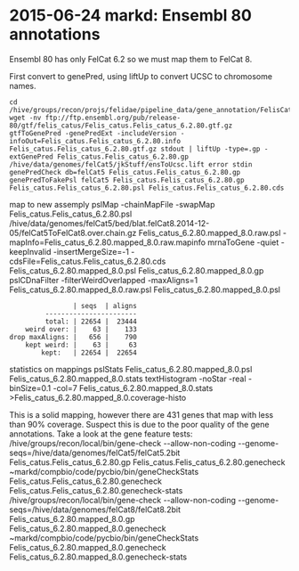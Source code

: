 # 2015-06-24 markd: Ensembl 80 annotations

Ensembl 80 has only FelCat 6.2 so we must map them to FelCat 8.

First convert to genePred, using liftUp to convert UCSC to chromosome names.

````
cd /hive/groups/recon/projs/felidae/pipeline_data/gene_annotation/FelisCatus/8.0/ensembl80
wget -nv ftp://ftp.ensembl.org/pub/release-80/gtf/felis_catus/Felis_catus.Felis_catus_6.2.80.gtf.gz
gtfToGenePred -genePredExt -includeVersion -infoOut=Felis_catus.Felis_catus_6.2.80.info Felis_catus.Felis_catus_6.2.80.gtf.gz stdout | liftUp -type=.gp -extGenePred Felis_catus.Felis_catus_6.2.80.gp /hive/data/genomes/felCat5/jkStuff/ensToUcsc.lift error stdin
genePredCheck db=felCat5 Felis_catus.Felis_catus_6.2.80.gp 
genePredToFakePsl felCat5 Felis_catus.Felis_catus_6.2.80.gp Felis_catus.Felis_catus_6.2.80.psl Felis_catus.Felis_catus_6.2.80.cds
````


map to new assemply
    pslMap -chainMapFile -swapMap  Felis_catus.Felis_catus_6.2.80.psl /hive/data/genomes/felCat5/bed/blat.felCat8.2014-12-05/felCat5ToFelCat8.over.chain.gz Felis_catus_6.2.80.mapped_8.0.raw.psl -mapInfo=Felis_catus_6.2.80.mapped_8.0.raw.mapinfo
    mrnaToGene -quiet -keepInvalid -insertMergeSize=-1 -cdsFile=Felis_catus.Felis_catus_6.2.80.cds Felis_catus_6.2.80.mapped_8.0.psl Felis_catus_6.2.80.mapped_8.0.gp
    pslCDnaFilter  -filterWeirdOverlapped -maxAligns=1 Felis_catus_6.2.80.mapped_8.0.raw.psl  Felis_catus_6.2.80.mapped_8.0.psl

                    | seqs	| aligns
             -----------------------
             total:	| 22654	|  23444
        weird over:	|    63	|    133
    drop maxAligns:	|   656	|    790
        kept weird:	|    63	|     63
            kept:	| 22654	|  22654

statistics on mappings
    pslStats Felis_catus_6.2.80.mapped_8.0.psl  Felis_catus_6.2.80.mapped_8.0.stats
    textHistogram -noStar -real -binSize=0.1 -col=7 Felis_catus_6.2.80.mapped_8.0.stats >Felis_catus_6.2.80.mapped_8.0.coverage-histo

This is a solid mapping, however there are 431 genes that map with less than
90% coverage.  Suspect this is due to the poor quality of the gene
annotations.  Take a look at the gene feature tests:
    /hive/groups/recon/local/bin/gene-check --allow-non-coding --genome-seqs=/hive/data/genomes/felCat5/felCat5.2bit Felis_catus.Felis_catus_6.2.80.gp Felis_catus.Felis_catus_6.2.80.genecheck
    ~markd/compbio/code/pycbio/bin/geneCheckStats  Felis_catus.Felis_catus_6.2.80.genecheck  Felis_catus.Felis_catus_6.2.80.genecheck-stats
    /hive/groups/recon/local/bin/gene-check --allow-non-coding --genome-seqs=/hive/data/genomes/felCat8/felCat8.2bit Felis_catus_6.2.80.mapped_8.0.gp Felis_catus_6.2.80.mapped_8.0.genecheck
    ~markd/compbio/code/pycbio/bin/geneCheckStats  Felis_catus_6.2.80.mapped_8.0.genecheck  Felis_catus_6.2.80.mapped_8.0.genecheck-stats

